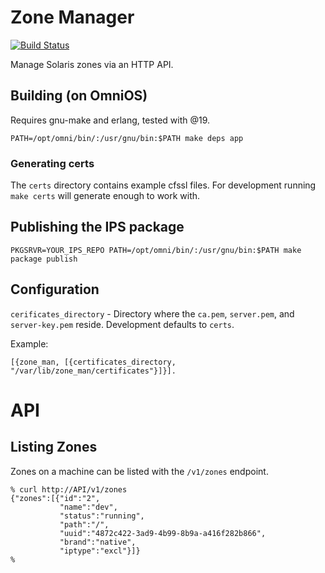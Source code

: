 # Zone Manager

[![Build Status](https://travis-ci.org/philipcristiano/zone_man.svg)](https://travis-ci.org/philipcristiano/zone_man)

Manage Solaris zones via an HTTP API.


## Building (on OmniOS)

Requires gnu-make and erlang, tested with @19.
```
PATH=/opt/omni/bin/:/usr/gnu/bin:$PATH make deps app
```

### Generating certs

The `certs` directory contains example cfssl files. For development running `make certs` will generate enough to work with.

## Publishing the IPS package

```
PKGSRVR=YOUR_IPS_REPO PATH=/opt/omni/bin/:/usr/gnu/bin:$PATH make package publish
```

## Configuration

`cerificates_directory` - Directory where the `ca.pem`, `server.pem`, and `server-key.pem` reside. Development defaults to `certs`.

Example:

```
[{zone_man, [{certificates_directory, "/var/lib/zone_man/certificates"}]}].
```

# API


## Listing Zones

Zones on a machine can be listed with the `/v1/zones` endpoint.

```
% curl http://API/v1/zones
{"zones":[{"id":"2",
           "name":"dev",
           "status":"running",
           "path":"/",
           "uuid":"4872c422-3ad9-4b99-8b9a-a416f282b866",
           "brand":"native",
           "iptype":"excl"}]}
%
```
